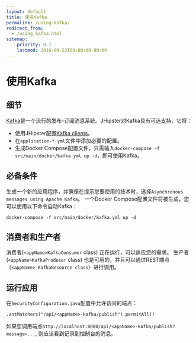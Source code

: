 ```yaml
---
layout: default
title: 使用Kafka
permalink: /using-kafka/
redirect_from:
  - /using_kafka.html
sitemap:
    priority: 0.7
    lastmod: 2016-09-22T00:00:00-00:00
---
```


# <i class="fa fa-envelope"></i> 使用Kafka

## 细节

[Kafka](http://kafka.apache.org/)是一个流行的发布-订阅消息系统。JHipster对Kafka具有可选支持，它将：

- 使用JHipster配置[Kafka clients](https://docs.confluent.io/5.3.1/clients/consumer.html#java-client)。
- 在`application-*.yml`文件中添加必要的配置。
- 生成Docker Compose配置文件，只需输入`docker-compose -f src/main/docker/kafka.yml up -d`，即可使用Kafka。

## 必备条件

生成一个新的应用程序，并确保在提示您要使用的技术时，选择`Asynchronous messages using Apache Kafka`。 一个Docker Compose配置文件将被生成，您可以使用以下命令启动Kafka：

`docker-compose -f src/main/docker/kafka.yml up -d`

## 消费者和生产者

消费者(`<appName>KafkaConsumer` class) 正在运行，可以适应您的需求。
生产者(`<appName>KafkaProducer` class) 也是可用的，并且可以通过REST端点（`<appName> KafkaResource class`）进行调用。

## 运行应用

在`SecurityConfiguration.java`配置中允许访问的端点：

`.antMatchers("/api/<appName>-kafka/publish").permitAll()`

如果您调用端点`http://localhost:8080/api/<appName>-kafka/publish?message=...`, 则应该看到记录到控制台的消息。

